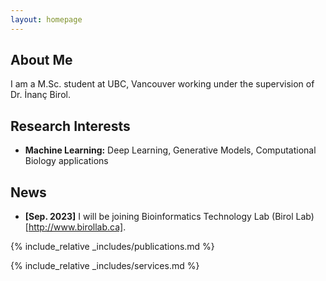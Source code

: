 ```yaml
---
layout: homepage
---
```


## About Me

I am a M.Sc. student at UBC, Vancouver working under the supervision of Dr. İnanç Birol. 

## Research Interests
- **Machine Learning:** Deep Learning, Generative Models, Computational Biology applications

## News

- **[Sep. 2023]** I will be joining Bioinformatics Technology Lab (Birol Lab) [http://www.birollab.ca].


{% include_relative _includes/publications.md %}

{% include_relative _includes/services.md %}
